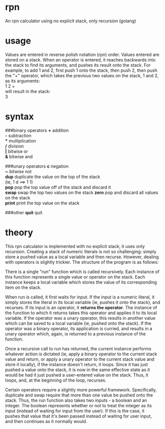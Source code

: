 rpn
===

An rpn calculator using no explicit stack, only recursion (golang)

usage
=====

Values are entered in reverse polish notation (rpn) order. Values entered are stored on a stack. When an operator is entered, it reaches backwards into the stack to find its arguments, and pushes its result onto the stack. For example, to add 1 and 2, first push 1 onto the stack, then push 2, then push the "+" operator, which takes the previous two values on the stack, 1 and 2, as its arguments:  
1 2 +  
will result in the stack:  
3  

syntax
======
###binary operators
<b>\+</b> addition  
<b>\-</b> subtraction  
<b>\*</b> multiplication  
<b>/</b> division  
<b>|</b> bitwise or  
<b>&</b> bitwise and  

###unary operators
<b>c</b> negation  
<b>~</b> bitwise not  
<b>dup</b> duplicate the value on the top of the stack  
(ie, 1 d ==> 1 1)  
<b>pop</b> pop the top value off of the stack and discard it  
<b>swap</b> swap the top two values on the stack
<b>zero</b> pop and discard all values on the stack  
<b>print</b> print the top value on the stack  

###other
<b>quit</b> quit

theory
======

This rpn calculator is implemented with no explicit stack; it uses only recursion. Creating a stack of numeric literals is not so challenging: simply store a pushed value as a local variable and then recurse. However, dealing with operators is slightly trickier. The structure of the program is as follows:  

There is a single "run" function which is called recursively. Each instance of this function represents a single value or operator on the stack. Each instance keeps a local variable which stores the value of its corresponding item on the stack.  

When run is called, it first waits for input. If the input is a numeric literal, it simply stores the literal in its local variable (ie, pushes it onto the stack), and recurses. If its input is an operator, it <b>returns the operator</b>. The instance of the function to which it returns takes this operator and applies it to its local variable. If the operator was a unary operator, this results in another value which can be saved to a local variable (ie, pushed onto the stack). If the operator was a binary operator, its application is curried, and results in a unary operator which, again, is returned to a previous instance of the function.  

Once a recursive call to run has returned, the current instance performs whatever action is dictated (ie, apply a binary operator to the current stack value and return, or apply a unary operator to the current stack value and store it locally), if the instance doesn't return, it loops. Since it has just pushed a value onto the stack, it is now in the same effective state as it would be had it just pushed a user-entered value on the stack. Thus, it loops, and, at the beginning of the loop, recurses.  

Certain operators require a slightly more powerful framework. Specifically, duplicate and swap require that more than one value be pushed onto the stack. Thus, the run function also takes two inputs - a boolean and an integer. The boolean represents whether or not to treat the integer as its input (instead of waiting for input from the user). If this is the case, it pushes that value that it's been passed instead of waiting for user input, and then continues as it normally would.


